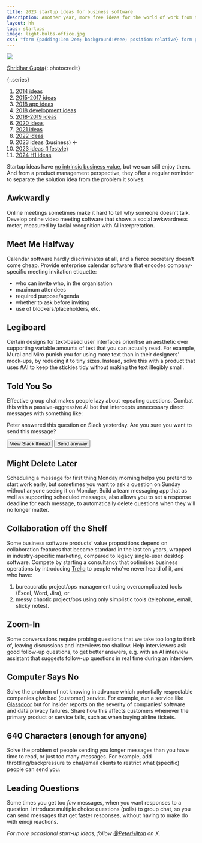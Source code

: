 ```yaml
---
title: 2023 startup ideas for business software
description: Another year, more free ideas for the world of work from the Twitter archive
layout: hh
tags: startups
image: light-bulbs-office.jpg
css: "form {padding:1em 2em; background:#eee; position:relative} form p:first-child:before {content:'💡'; position: absolute; left: 0.5em;} button {margin-right:1em}"
---
```


![](light-bulbs-office.jpg)

[Shridhar Gupta](https://unsplash.com/photos/dZxQn4VEv2M){:.photocredit}

{:.series}
1. [2014 ideas](startup-ideas-are-cheap)
2. [2015-2017 ideas](startup-ideas-misc)
3. [2018 app ideas](startup-ideas-apps)
4. [2018 development ideas](startup-ideas-development)
5. [2018-2019 ideas](startup-ideas-2018-2019)
6. [2020 ideas](startup-ideas-2020)
7. [2021 ideas](startup-ideas-2021)
8. [2022 ideas](startup-ideas-2022)
9. 2023 ideas (business) ←
10. [2023 ideas (lifestyle)](startup-ideas-2023-lifestyle)
11. [2024 H1 ideas](startup-ideas-2024-h1)

Startup ideas have [no intrinsic business value](startup-ideas-are-cheap), but we can still enjoy them.
And from a product management perspective, they offer a regular reminder to separate the solution idea from the problem it solves.

## Awkwardly

Online meetings sometimes make it hard to tell why someone doesn’t talk.
Develop online video meeting software that shows a social awkwardness meter, measured by facial recognition with AI interpretation.

## Meet Me Halfway

Calendar software hardly discriminates at all, and a fierce secretary doesn’t come cheap.
Provide enterprise calendar software that encodes company-specific meeting invitation etiquette:

* who can invite who, in the organisation
* maximum attendees
* required purpose/agenda
* whether to ask before inviting
* use of blockers/placeholders, etc.

## Legiboard

Certain designs for text-based user interfaces prioritise an aesthetic over supporting variable amounts of text that you can actually read.
For example, Mural and Miro punish you for using more text than in their designers’ mock-ups, by reducing it to tiny sizes.
Instead, solve this with a product that uses #AI to keep the stickies tidy without making the text illegibly small.

## Told You So

Effective group chat makes people lazy about repeating questions.
Combat this with a passive-aggressive AI bot that intercepts unnecessary direct messages with something like:

<form onsubmit="return false">
<p>Peter answered this question on Slack yesterday. Are you sure you want to send this message?</p>
<p><button>View Slack thread</button> <button>Send anyway</button></p>
</form>

## Might Delete Later

Scheduling a message for first thing Monday morning helps you pretend to start work early, but sometimes you want to ask a question on Sunday without anyone seeing it on Monday.
Build a team messaging app that as well as supporting scheduled messages, also allows you to set a response deadline for each message, to automatically delete questions when they will no longer matter.

## Collaboration off the Shelf

Some business software products’ value propositions depend on collaboration features that became standard in the last ten years,
wrapped in industry-specific marketing, compared to legacy single-user desktop software.
Compete by starting a consultancy that optimises business operations by introducing 
[Trello](https://en.wikipedia.org/wiki/Trello) to people who’ve never heard of it, and who have:

1. bureaucratic project/ops management using overcomplicated tools (Excel, Word, Jira), or
2. messy chaotic project/ops using only simplistic tools (telephone, email, sticky notes).

## Zoom-In

Some conversations require probing questions that we take too long to think of, leaving discussions and interviews too shallow.
Help interviewers ask good follow-up questions, to get better answers, e.g. with an AI interview assistant that suggests follow-up questions in real time during an interview.

## Computer Says No

Solve the problem of not knowing in advance which potentially respectable companies give bad (customer) service.
For example, run a service like [Glassdoor](https://en.wikipedia.org/wiki/Glassdoor)
but for insider reports on the severity of companies’ software and data privacy failures.
Share how this affects customers whenever the primary product or service fails, such as when buying airline tickets.

## 640 Characters (enough for anyone)

Solve the problem of people sending you longer messages than you have time to read, or just too many messages.
For example, add throttling/backpressure to chat/email clients to restrict what (specific) people can send you.

## Leading Questions

Some times you get too _few_ messages, when you want responses to a question.
Introduce multiple choice questions (polls) to group chat, so you can send messages that get faster responses, without having to make do with emoji reactions.

_For more occasional start-up ideas, follow [@PeterHilton](https://x.com/peterhilton) on X._
